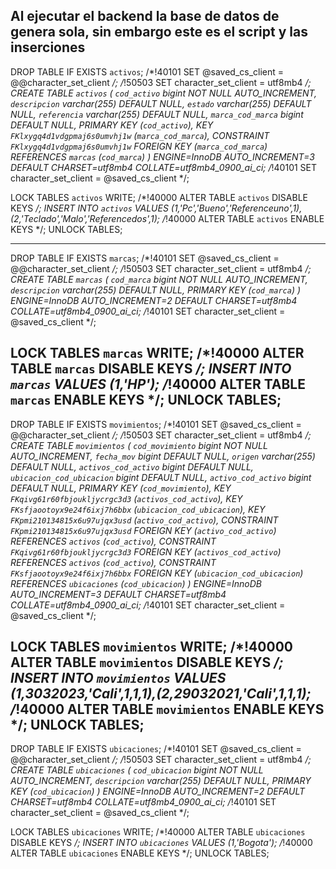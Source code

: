 Al ejecutar el backend la base de datos de genera sola, sin embargo este es el script y las inserciones
-------------------------------------------------------------------------------------------------------------------
DROP TABLE IF EXISTS `activos`;
/*!40101 SET @saved_cs_client     = @@character_set_client */;
/*!50503 SET character_set_client = utf8mb4 */;
CREATE TABLE `activos` (
  `cod_activo` bigint NOT NULL AUTO_INCREMENT,
  `descripcion` varchar(255) DEFAULT NULL,
  `estado` varchar(255) DEFAULT NULL,
  `referencia` varchar(255) DEFAULT NULL,
  `marca_cod_marca` bigint DEFAULT NULL,
  PRIMARY KEY (`cod_activo`),
  KEY `FKlxygq4d1vdgpmaj6s0umvhj1w` (`marca_cod_marca`),
  CONSTRAINT `FKlxygq4d1vdgpmaj6s0umvhj1w` FOREIGN KEY (`marca_cod_marca`) REFERENCES `marcas` (`cod_marca`)
) ENGINE=InnoDB AUTO_INCREMENT=3 DEFAULT CHARSET=utf8mb4 COLLATE=utf8mb4_0900_ai_ci;
/*!40101 SET character_set_client = @saved_cs_client */;


LOCK TABLES `activos` WRITE;
/*!40000 ALTER TABLE `activos` DISABLE KEYS */;
INSERT INTO `activos` VALUES (1,'Pc','Bueno','Referenceuno',1),(2,'Teclado','Malo','Referencedos',1);
/*!40000 ALTER TABLE `activos` ENABLE KEYS */;
UNLOCK TABLES;

-------------------------------------------------------------------------------------------------------------------
DROP TABLE IF EXISTS `marcas`;
/*!40101 SET @saved_cs_client     = @@character_set_client */;
/*!50503 SET character_set_client = utf8mb4 */;
CREATE TABLE `marcas` (
  `cod_marca` bigint NOT NULL AUTO_INCREMENT,
  `descripcion` varchar(255) DEFAULT NULL,
  PRIMARY KEY (`cod_marca`)
) ENGINE=InnoDB AUTO_INCREMENT=2 DEFAULT CHARSET=utf8mb4 COLLATE=utf8mb4_0900_ai_ci;
/*!40101 SET character_set_client = @saved_cs_client */;


LOCK TABLES `marcas` WRITE;
/*!40000 ALTER TABLE `marcas` DISABLE KEYS */;
INSERT INTO `marcas` VALUES (1,'HP');
/*!40000 ALTER TABLE `marcas` ENABLE KEYS */;
UNLOCK TABLES;
-------------------------------------------------------------------------------------------------------------------
DROP TABLE IF EXISTS `movimientos`;
/*!40101 SET @saved_cs_client     = @@character_set_client */;
/*!50503 SET character_set_client = utf8mb4 */;
CREATE TABLE `movimientos` (
  `cod_movimiento` bigint NOT NULL AUTO_INCREMENT,
  `fecha_mov` bigint DEFAULT NULL,
  `origen` varchar(255) DEFAULT NULL,
  `activos_cod_activo` bigint DEFAULT NULL,
  `ubicacion_cod_ubicacion` bigint DEFAULT NULL,
  `activo_cod_activo` bigint DEFAULT NULL,
  PRIMARY KEY (`cod_movimiento`),
  KEY `FKqivg61r60fbjoukljycrgc3d3` (`activos_cod_activo`),
  KEY `FKsfjaootoyx9e24f6ixj7h6bbx` (`ubicacion_cod_ubicacion`),
  KEY `FKpmi210134815x6u97ujqx3usd` (`activo_cod_activo`),
  CONSTRAINT `FKpmi210134815x6u97ujqx3usd` FOREIGN KEY (`activo_cod_activo`) REFERENCES `activos` (`cod_activo`),
  CONSTRAINT `FKqivg61r60fbjoukljycrgc3d3` FOREIGN KEY (`activos_cod_activo`) REFERENCES `activos` (`cod_activo`),
  CONSTRAINT `FKsfjaootoyx9e24f6ixj7h6bbx` FOREIGN KEY (`ubicacion_cod_ubicacion`) REFERENCES `ubicaciones` (`cod_ubicacion`)
) ENGINE=InnoDB AUTO_INCREMENT=3 DEFAULT CHARSET=utf8mb4 COLLATE=utf8mb4_0900_ai_ci;
/*!40101 SET character_set_client = @saved_cs_client */;

LOCK TABLES `movimientos` WRITE;
/*!40000 ALTER TABLE `movimientos` DISABLE KEYS */;
INSERT INTO `movimientos` VALUES (1,3032023,'Cali',1,1,1),(2,29032021,'Cali',1,1,1);
/*!40000 ALTER TABLE `movimientos` ENABLE KEYS */;
UNLOCK TABLES;
-------------------------------------------------------------------------------------------------------------------
DROP TABLE IF EXISTS `ubicaciones`;
/*!40101 SET @saved_cs_client     = @@character_set_client */;
/*!50503 SET character_set_client = utf8mb4 */;
CREATE TABLE `ubicaciones` (
  `cod_ubicacion` bigint NOT NULL AUTO_INCREMENT,
  `descripcion` varchar(255) DEFAULT NULL,
  PRIMARY KEY (`cod_ubicacion`)
) ENGINE=InnoDB AUTO_INCREMENT=2 DEFAULT CHARSET=utf8mb4 COLLATE=utf8mb4_0900_ai_ci;
/*!40101 SET character_set_client = @saved_cs_client */;

LOCK TABLES `ubicaciones` WRITE;
/*!40000 ALTER TABLE `ubicaciones` DISABLE KEYS */;
INSERT INTO `ubicaciones` VALUES (1,'Bogota');
/*!40000 ALTER TABLE `ubicaciones` ENABLE KEYS */;
UNLOCK TABLES;

